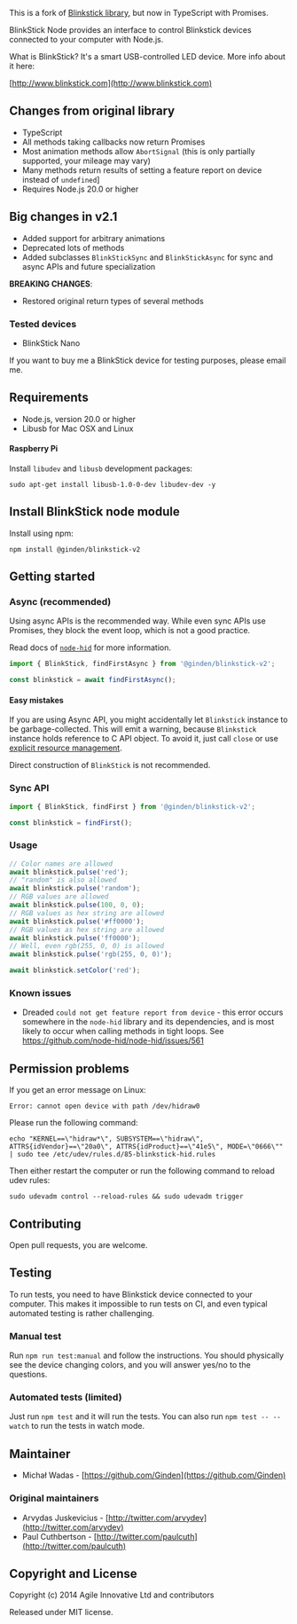 This is a fork of [Blinkstick library](https://github.com/arvydas/blinkstick-node), but now in TypeScript with Promises.

BlinkStick Node provides an interface to control Blinkstick
devices connected to your computer with Node.js.

What is BlinkStick? It's a smart USB-controlled LED device. More info about it here:

[http://www.blinkstick.com](http://www.blinkstick.com)

## Changes from original library

- TypeScript
- All methods taking callbacks now return Promises
- Most animation methods allow `AbortSignal` (this is only partially supported, your mileage may vary)
- Many methods return results of setting a feature report on device instead of `undefined`]
- Requires Node.js 20.0 or higher

## Big changes in v2.1

- Added support for arbitrary animations
- Deprecated lots of methods
- Added subclasses `BlinkStickSync` and `BlinkStickAsync` for sync and async APIs and future specialization

**BREAKING CHANGES**:

- Restored original return types of several methods

### Tested devices

- BlinkStick Nano

If you want to buy me a BlinkStick device for testing purposes, please email me.

## Requirements

- Node.js, version 20.0 or higher
- Libusb for Mac OSX and Linux

#### Raspberry Pi

Install `libudev` and `libusb` development packages:

```shell
sudo apt-get install libusb-1.0-0-dev libudev-dev -y
```

## Install BlinkStick node module

Install using npm:

```shell
npm install @ginden/blinkstick-v2
```

## Getting started

### Async (recommended)

Using async APIs is the recommended way. While even sync APIs use Promises, they block the event loop, which is not a
good practice.

Read docs of [`node-hid`](https://github.com/node-hid/node-hid?tab=readme-ov-file#async-vs-sync-api) for more
information.

```ts
import { BlinkStick, findFirstAsync } from '@ginden/blinkstick-v2';

const blinkstick = await findFirstAsync();
```

#### Easy mistakes

If you are using Async API, you might accidentally let `Blinkstick` instance to be garbage-collected. This will emit a
warning, because `Blinkstick` instance holds reference to C API object. To avoid it, just call `close` or
use [explicit resource management](https://github.com/tc39/proposal-explicit-resource-management).

Direct construction of `BlinkStick` is not recommended.

### Sync API

```ts
import { BlinkStick, findFirst } from '@ginden/blinkstick-v2';

const blinkstick = findFirst();
```

### Usage

```ts
// Color names are allowed
await blinkstick.pulse('red');
// "random" is also allowed
await blinkstick.pulse('random');
// RGB values are allowed
await blinkstick.pulse(100, 0, 0);
// RGB values as hex string are allowed
await blinkstick.pulse('#ff0000');
// RGB values as hex string are allowed
await blinkstick.pulse('ff0000');
// Well, even rgb(255, 0, 0) is allowed
await blinkstick.pulse('rgb(255, 0, 0)');

await blinkstick.setColor('red');
```

### Known issues

- Dreaded `could not get feature report from device` - this error occurs somewhere in the `node-hid` library and its dependencies,
  and is most likely to occur when calling methods in tight loops. See https://github.com/node-hid/node-hid/issues/561

## Permission problems

If you get an error message on Linux:

    Error: cannot open device with path /dev/hidraw0

Please run the following command:

    echo "KERNEL==\"hidraw*\", SUBSYSTEM==\"hidraw\", ATTRS{idVendor}==\"20a0\", ATTRS{idProduct}==\"41e5\", MODE=\"0666\"" | sudo tee /etc/udev/rules.d/85-blinkstick-hid.rules

Then either restart the computer or run the following command to reload udev rules:

    sudo udevadm control --reload-rules && sudo udevadm trigger



## Contributing

Open pull requests, you are welcome.

## Testing

To run tests, you need to have Blinkstick device connected to your computer. This makes it impossible to run tests on
CI, and even typical automated testing is rather challenging.

### Manual test

Run `npm run test:manual` and follow the instructions. You should physically see the device changing colors, and you
will answer yes/no to the questions.

### Automated tests (limited)

Just run `npm test` and it will run the tests. You can also run `npm test -- --watch` to run the tests in watch mode.

## Maintainer

- Michał Wadas - [https://github.com/Ginden](https://github.com/Ginden)

### Original maintainers

- Arvydas Juskevicius - [http://twitter.com/arvydev](http://twitter.com/arvydev)
- Paul Cuthbertson - [http://twitter.com/paulcuth](http://twitter.com/paulcuth)

## Copyright and License

Copyright (c) 2014 Agile Innovative Ltd and contributors

Released under MIT license.
